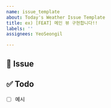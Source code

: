 ```yaml
---
name: issue_template
about: Today's Weather Issue Template
title: ex) [FEAT] 메인 뷰 구현합니다!!
labels: ''
assignees: YeoSeongil

---
```


## 💫 Issue
<!-- 이슈에 대해서 간단하게 설명해주세요.-->

## ✅ Todo
- [ ] 예시
